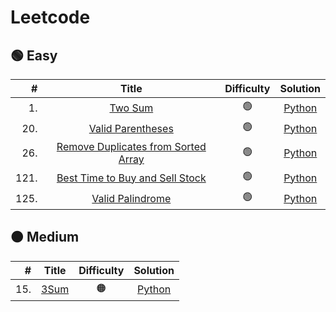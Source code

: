 # Leetcode

## 🟢 Easy

|    # |                                                         Title                                                         | Difficulty |                                                            Solution                                                             |
| ---: | :-------------------------------------------------------------------------------------------------------------------: | :--------: | :-----------------------------------------------------------------------------------------------------------------------------: |
|   1. |                             [Two Sum](https://leetcode.com/problems/two-sum/description/)                             |     🟢     |                    [Python](https://github.com/daolivar01/leetcode/blob/main/easy/python/two_sum/two_sum.py)                    |
|  20. |                   [Valid Parentheses](https://leetcode.com/problems/valid-parentheses/description/)                   |     🟢     |          [Python](https://github.com/daolivar01/leetcode/blob/main/easy/python/valid_parentheses/valid_parentheses.py)          |
|  26. | [Remove Duplicates from Sorted Array](https://leetcode.com/problems/remove-duplicates-from-sorted-array/description/) |     🟢     | [Python](https://github.com/daolivar01/leetcode/blob/main/easy/python/remove_duplicates_from_sorted_array/remove_duplicates.py) |
| 121. |     [Best Time to Buy and Sell Stock](https://leetcode.com/problems/best-time-to-buy-and-sell-stock/description/)     |     🟢     |      [Python](https://github.com/daolivar01/leetcode/blob/main/easy/python/best_time_to_buy_and_sell_stock/max_profit.py)       |
| 125. |                    [Valid Palindrome](https://leetcode.com/problems/valid-palindrome/description/)                    |     🟢     |           [Python](https://github.com/daolivar01/leetcode/blob/main/easy/python/valid_palindrome/valid_palindrome.py)           |

## 🟠 Medium

|   # |                          Title                          | Difficulty |                                          Solution                                           |
| --: | :-----------------------------------------------------: | :--------: | :-----------------------------------------------------------------------------------------: |
| 15. | [3Sum](https://leetcode.com/problems/3sum/description/) |     🟠     | [Python](https://github.com/daolivar01/leetcode/blob/main/medium/python/3_sum/three_sum.py) |
